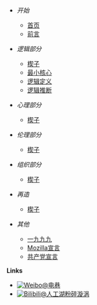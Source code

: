 - *开始*
    - [首页](/)
    - [前言](01-preface)

- *逻辑部分*
    - [楔子](/02-logicpart/01-intro)
    - [最小核心](/02-logicpart/02-logicore)
    - [逻辑定义](/02-logicpart/03-logicdefine)
    - [逻辑推断](/02-logicpart/04-logicinfer)

- *心理部分*
    - [楔子](/03-psychologypart/01-intro)

- *伦理部分*
    - [楔子](/04-ethicspart/01-intro)

- *组织部分*
    - [楔子](/05-politicpart/01-intro)

- *再造*
    - [楔子](/06-rebuild/01-intro)

- *其他*
    - [一九九九](1999)
    - [Mozilla宣言](mozilla-manifesto)
    - [共产党宣言](communist-manifesto)

**Links**
- [![Weibo](https://raw.githubusercontent.com/Yakkhini/basic-book/main/docs/_media/logo/weibo.svg)@电巷](//weibo.com/Tozilla)
- [![Bilibili](https://raw.githubusercontent.com/Yakkhini/basic-book/main/docs/_media/logo/bilibili.svg)@人工湖粉碎漩涡](//space.bilibili.com/89698554)
